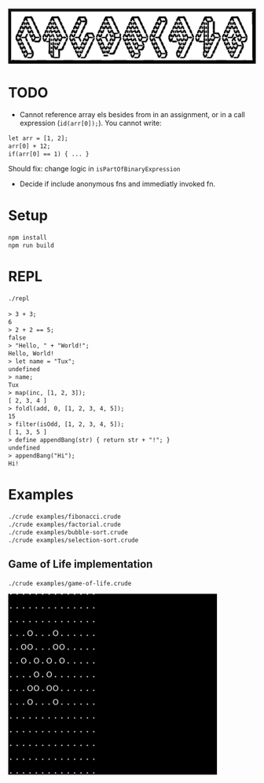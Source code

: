 ![](./crudelang-logo.png)

# TODO

* Cannot reference array els besides from in an assignment, or in a call expression (`id(arr[0]);`). You cannot write:

```
let arr = [1, 2];
arr[0] + 12;
if(arr[0] == 1) { ... }
```

Should fix: change logic in `isPartOfBinaryExpression`

* Decide if include anonymous fns and immediatly invoked fn.

# Setup
```
npm install
npm run build
```

# REPL
```
./repl

> 3 + 3;
6
> 2 + 2 == 5;
false
> "Hello, " + "World!";
Hello, World!
> let name = "Tux";
undefined
> name;
Tux
> map(inc, [1, 2, 3]);
[ 2, 3, 4 ]
> foldl(add, 0, [1, 2, 3, 4, 5]);
15
> filter(isOdd, [1, 2, 3, 4, 5]);
[ 1, 3, 5 ]
> define appendBang(str) { return str + "!"; }
undefined
> appendBang("Hi");
Hi!
```

# Examples
```
./crude examples/fibonacci.crude
./crude examples/factorial.crude
./crude examples/bubble-sort.crude
./crude examples/selection-sort.crude
```

## Game of Life implementation
```
./crude examples/game-of-life.crude
```

![](./examples/game-of-life-screenshot.gif)
